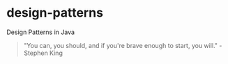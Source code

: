 # design-patterns
Design Patterns in Java
> "You can, you should, and if you're brave enough to start, you will." -Stephen King



